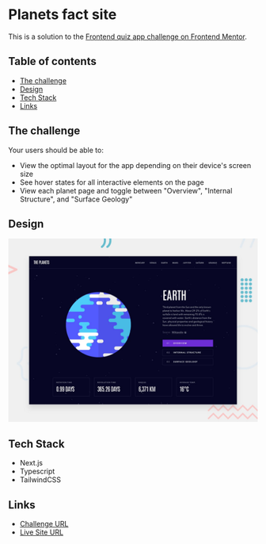 # Planets fact site

This is a solution to the [Frontend quiz app challenge on Frontend Mentor](https://www.frontendmentor.io/challenges/planets-fact-site-gazqN8w_f).

## Table of contents

- [The challenge](#the-challenge)
- [Design](#design)
- [Tech Stack](#tech-stack)
- [Links](#links)

## The challenge

Your users should be able to:

- View the optimal layout for the app depending on their device's screen size
- See hover states for all interactive elements on the page
- View each planet page and toggle between "Overview", "Internal Structure", and "Surface Geology"

## Design

![](./readme-assets/preview.jpg)

## Tech Stack

- Next.js
- Typescript
- TailwindCSS

## Links

- [Challenge URL](https://www.frontendmentor.io/challenges/planets-fact-site-gazqN8w_f)
- [Live Site URL](https://13-planets-fact-site.vercel.app/)
